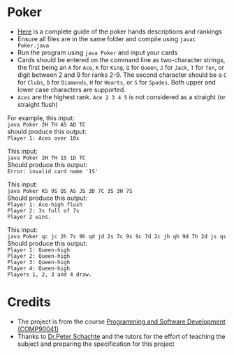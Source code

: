 # Poker
- [Here](https://en.wikipedia.org/wiki/List_of_poker_hands) is a complete guide of the poker hands descriptions and rankings
- Ensure all files are in the same folder and compile using `javac Poker.java`
- Run the program using `java Poker` and input your cards
- Cards should be entered on the command line as two-character strings, the first being an `A` for `Ace`, `K` for `King`, `Q` for `Queen`, `J` for `Jack`, `T` for `Ten`, or digit between 2 and 9 for ranks 2-9. The second character should be a `C` for `Clubs`, `D` for `Diamonds`, `H` for `Hearts`, or `S` for `Spades`. Both upper and lower case characters are supported.
- `Aces` are the highest rank. `Ace 2 3 4 5` is not considered as a straight (or straight flush)

For example, this input:    
`java Poker 2H TH AS AD TC`    
should produce this output:    
`Player 1: Aces over 10s`    

This input:  
`java Poker 2H TH 1S 1D TC`  
Should produce this output:  
`Error: invalid card name '1S'`    

This input:  
`java Poker KS 9S QS AS JS 3D 7C 3S 3H 7S`  
Should produce this output:    
`Player 1: Ace-high flush`        
`Player 2: 3s full of 7s`        
`Player 2 wins.`        

This input:    
`java Poker qc jc 2h 7s 9h qd jd 2s 7c 9s 9c 7d 2c jh qh 9d 7h 2d js qs`  
Should produce this output:  
`Player 1: Queen-high`    
`Player 2: Queen-high`      
`Player 3: Queen-high`    
`Player 4: Queen-high`    
`Players 1, 2, 3 and 4 draw.`      

# Credits
- The project is from the course [Programming and Software Development (COMP90041)](https://handbook.unimelb.edu.au/2018/subjects/comp90041)
- Thanks to [Dr.Peter Schachte](http://people.eng.unimelb.edu.au/schachte/) and the tutors for the effort of teaching the subject and preparing the specification for this project 
